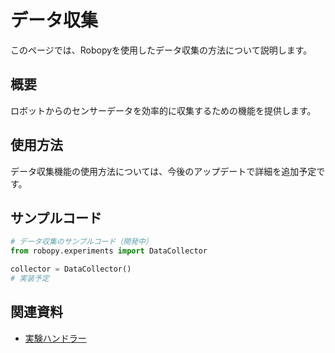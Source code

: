 # データ収集

このページでは、Robopyを使用したデータ収集の方法について説明します。

## 概要

ロボットからのセンサーデータを効率的に収集するための機能を提供します。

## 使用方法

データ収集機能の使用方法については、今後のアップデートで詳細を追加予定です。

## サンプルコード

```python
# データ収集のサンプルコード（開発中）
from robopy.experiments import DataCollector

collector = DataCollector()
# 実装予定
```

## 関連資料

- [実験ハンドラー](handlers.md)